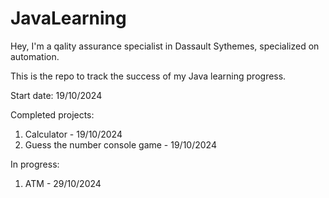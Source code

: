 # JavaLearning
Hey, I'm a qality assurance specialist in Dassault Sythemes, specialized on automation.

This is the repo to track the success of my Java learning progress.

Start date: 19/10/2024

Completed projects: 
1. Calculator  - 19/10/2024
2. Guess the number console game - 19/10/2024

In progress:
1. ATM - 29/10/2024
